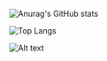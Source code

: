 ![Anurag's GitHub stats](https://github-readme-stats.vercel.app/api?username=MinhYz&theme=dark&show_icons=true)



![Top Langs](https://github-readme-stats.vercel.app/api/top-langs/?username=Minhyz&langs_count=8a&theme=dark&show_icons=true)





![Alt text](https://spotify-recently-played-readme.vercel.app/api?user=oilgk42sniayx5pxt9zos7mxv)

